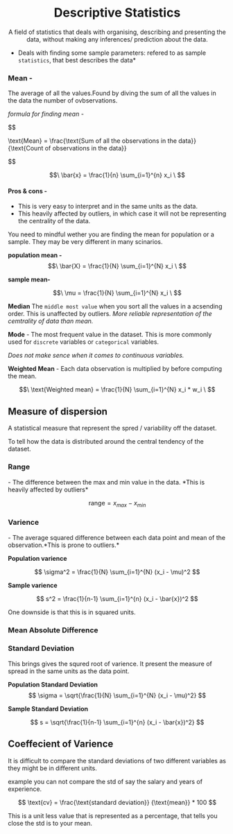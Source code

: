 <h1 align = "center">Descriptive Statistics</h1>


<p  align = "center"> A field of statistics that deals with  organising, describing and presenting the data, without making any inferences/ prediction about the data.</p>

* Deals with finding some sample parameters: refered to as sample `statistics`, that best describes the data*

###  **Mean** - 
The average of all the values.Found by  diving the sum of all the values in the data the number of ovbservations. 


*formula for finding mean -*

$$

\text{Mean} = \frac{\text{Sum of all the observations in the data}}{\text{Count of observations in the data}}

$$

$$\
\bar{x} = \frac{1}{n} \sum_{i=1}^{n} x_i
\
$$



#### **Pros & cons** - 
*  This is very easy to interpret and in the same units as the data. 
*  This heavily affected by  outliers, in which case it  will not be representing the centrality of the data. 


You need to mindful wether you are finding the mean for population or a sample. They may be very different in many scinarios. 

**population mean -**
$$\
\bar{X} = \frac{1}{N} \sum_{i=1}^{N} x_i
\
$$

**sample mean-**

$$\
\mu = \frac{1}{N} \sum_{i=1}^{N} x_i
\
$$


**Median**
The `middle most value` when you sort all the values in a acsending order. This is unaffected by outliers. *More reliable representation of the cemtrality of data than mean.*

**Mode** - 
The most frequent value in the  dataset. This is more commonly used for `discrete` variables or `categorical` variables.

*Does not make sence when it comes to continuous variables.*


**Weighted Mean** - Each data observation is multiplied by  before computing the mean. 

$$\
\text{Weighted mean} = \frac{1}{N} \sum_{i=1}^{N} x_i * w_i
\
$$



<h2><b>Measure of dispersion</b></h2>

A statistical measure that represent the spred / variability off the dataset. 

To tell how the data is distributed around the central tendency of the dataset. 

<h3>Range</h3> -  The difference between the max and min value in the data. *This is heavily affected by outliers* 

$$
 \text{range} = x_{max} - x_{min} 
$$


<h3>Varience</h3> - The average squared difference between each  data point and mean of the observation.*This is prone to outliers.*

**Population varience**

$$
\sigma^2 = \frac{1}{N} \sum_{i=1}^{N} (x_i - \mu)^2
$$

**Sample varience**

$$
s^2 = \frac{1}{n-1} \sum_{i=1}^{n} (x_i - \bar{x})^2
$$


One downside is that this is in squared units.

<h3>Mean Absolute Difference</h3>


<h3>Standard Deviation</h3> 
This brings gives the squred root of varience. It present the measure of spread in the same units as the data point. 


**Population Standard Deviation**
$$
\sigma = \sqrt{\frac{1}{N} \sum_{i=1}^{N} (x_i - \mu)^2}
$$

**Sample Standard Deviation**

$$
s = \sqrt{\frac{1}{n-1} \sum_{i=1}^{n} (x_i - \bar{x})^2}
$$



<h2> Coeffecient of  Varience</h2>
It is difficult to compare the standard deviations of two different variables as they  might be in different units.


example you can not compare the std of say the salary and years of experience. 


$$
 \text{cv} = \frac{\text{standard deviation}} {\text{mean}} * 100 
$$


This is a unit less value that is represented as a percentage, that tells  you close the  std is to your mean.

 















